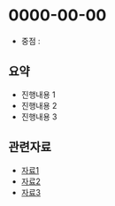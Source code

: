 <!-- 날짜는 YYYY-MM-DD 형식을 지킵니다. (연4자리, 월2자리, 일2자리) -->
# 0000-00-00

* 중점 : 

## 요약
* 진행내용 1
* 진행내용 2
* 진행내용 3

<!-- 관련자료가 없다면 해당구역은 삭제하셔도 무방합니다. -->
## 관련자료
* [자료1](주소)
* [자료2](주소)
* [자료3](주소)